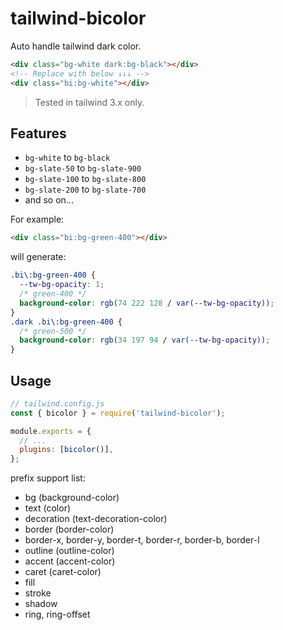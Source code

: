 # tailwind-bicolor

Auto handle tailwind dark color.

```html
<div class="bg-white dark:bg-black"></div>
<!-- Replace with below ↓↓↓ -->
<div class="bi:bg-white"></div>
```

> Tested in tailwind 3.x only.

## Features

- `bg-white` to `bg-black`
- `bg-slate-50` to `bg-slate-900`
- `bg-slate-100` to `bg-slate-800`
- `bg-slate-200` to `bg-slate-700`
- and so on...

For example:

```html
<div class="bi:bg-green-400"></div>
```

will generate:

```css
.bi\:bg-green-400 {
  --tw-bg-opacity: 1;
  /* green-400 */
  background-color: rgb(74 222 128 / var(--tw-bg-opacity));
}
.dark .bi\:bg-green-400 {
  /* green-500 */
  background-color: rgb(34 197 94 / var(--tw-bg-opacity));
}
```

## Usage

```javascript
// tailwind.config.js
const { bicolor } = require('tailwind-bicolor');

module.exports = {
  // ...
  plugins: [bicolor()],
};
```

prefix support list:

- bg (background-color)
- text (color)
- decoration (text-decoration-color)
- border (border-color)
- border-x, border-y, border-t, border-r, border-b, border-l
- outline (outline-color)
- accent (accent-color)
- caret (caret-color)
- fill
- stroke
- shadow
- ring, ring-offset
